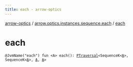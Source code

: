 ```yaml
---
title: each - arrow-optics
---
```


[arrow-optics](../index.html) / [arrow.optics.instances.sequence.each](index.html) / [each](./each.html)

# each

`@JvmName("each") fun <A> each(): `[`PTraversal`](../arrow.optics/-p-traversal/index.html)`<SequenceK<`[`A`](each.html#A)`>, SequenceK<`[`A`](each.html#A)`>, `[`A`](each.html#A)`, `[`A`](each.html#A)`>`